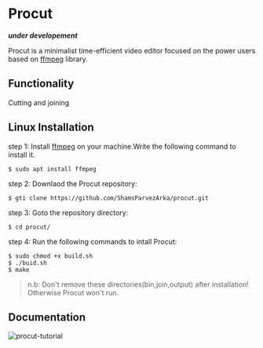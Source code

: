 # Procut
***under developement***

Procut is a minimalist time-efficient video editor focused on the power users based on [ffmpeg](http://ffmpeg.org/about.html) library.

## Functionality
Cutting and joining

## Linux Installation
step 1: Install [ffmpeg](http://ffmpeg.org/about.html) on your machine.Write the following command to install it.

	$ sudo apt install ffmpeg 
step 2: Downlaod the Procut repository:

	$ gti clone https://github.com/ShamsParvezArka/procut.git
step 3: Goto the repository directory:

	$ cd procut/
step 4: Run the following commands to intall Procut:

	$ sudo chmod +x build.sh
	$ ./buid.sh
	$ make

> n.b: Don't remove these directories(bin,join,output) after installation! Otherwise Procut won't run.

## Documentation
![procut-tutorial](https://user-images.githubusercontent.com/38325426/127767431-e70a4194-5322-4f93-8100-f4340c97d7e7.png)



